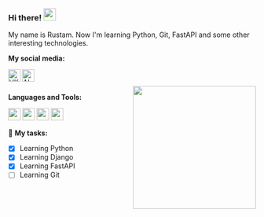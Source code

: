 ### Hi there! <img src="https://media.giphy.com/media/hvRJCLFzcasrR4ia7z/giphy.gif" width="25px">
My name is Rustam. Now I'm learning Python, Git, FastAPI and some other interesting technologies.

**My social media:** <br>

<a href="https://vk.com/ligreman">
  <img align="left" alt="VKontakte" width="25px" src="https://github.com/ligremanone/images/blob/main/vk.png" />
<a href="https://t.me/ligreman">
  <img align="left" alt="Abhishek's Telegram" width="25px" src="https://github.com/ligremanone/images/blob/main/telegram.png" />
</a> <br>
<br>
  
<img align="right" src="https://github.com/ligremanone/images/blob/main/programmerpng.png" width="250" height="250" />
  
**Languages and Tools:**  

<code><img height="25" src="https://github.com/ligremanone/images/blob/main/git-original-wordmark.svg"></code>
<code><img height="25" src="https://github.com/ligremanone/images/blob/main/python-original.svg"></code>
<code><img height="25" src="https://github.com/ligremanone/images/blob/main/fastapi-original.svg"></code>
<code><img height="25" src="https://github.com/ligremanone/images/blob/main/django-plain-wordmark.svg"></code>

🚧 **My tasks:**
<!-- TODO-IST:START -->
* [x] Learning Python
* [x] Learning Django
* [x] Learning FastAPI
* [ ] Learning Git       
<!-- TODO-IST:END -->
